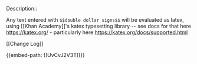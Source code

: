 Description::

Any text entered with `$$double dollar signs$$` will be evaluated as latex, using [[Khan Academy]]'s katex typesetting library -- see docs for that here https://katex.org/ - particularly here https://katex.org/docs/supported.html

[[Change Log]]

{{embed-path: ((UvCvJ2V3T))}}

